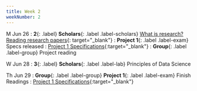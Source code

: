 ```yaml
---
title: Week 2
weekNumber: 2
---
```


M Jun 26
: **2**{: .label} **Scholars**{: .label .label-scholars} [What is research? Reading research papers](https://docs.google.com/presentation/d/1OZlzbT76UR76kI_OjvDrkFvAjSrjFn2RfqEsOLy4P7Q/edit?usp=sharing){: target="_blank"}
: **Project 1**{: .label .label-exam} Specs released
  : [Project 1 Specifications]({{site.baseurl}}/rpd_project/#project-1-reading-data-science-and-social-science-literature){:target="_blank"}
: **Group**{: .label .label-group} Project reading

W Jun 28
: **3**{: .label} **Scholars**{: .label .label-lab} Principles of Data Science

Th Jun 29
: **Group**{: .label .label-group}  **Project 1**{: .label .label-exam} Finish Readings
  : [Project 1 Specifications]({{site.baseurl}}/rpd_project/#project-1-reading-data-science-and-social-science-literature){:target="_blank"} 
